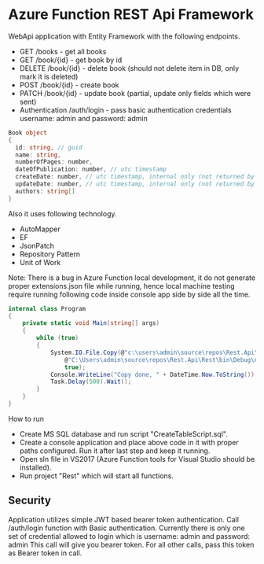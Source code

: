 # Azure Function REST Api Framework

WebApi application with Entity Framework with the following endpoints.
- GET /books - get all books
- GET /book/{id} - get book by id
- DELETE /book/{id} - delete book (should not delete item in DB, only mark it is deleted)
- POST /book/{id} - create book
- PATCH /book/{id} - update book (partial, update only fields which were sent)
- Authentication /auth/login - pass basic authentication credentials username: admin and password: admin

``` csharp
Book object
{
  id: string, // guid
  name: string,
  numberOfPages: number,
  dateOfPublication: number, // utc timestamp
  createDate: number, // utc timestamp, internal only (not returned by api)
  updateDate: number, // utc timestamp, internal only (not returned by api)
  authors: string[]
}
``` 

Also it uses following technology.
* AutoMapper
* EF
* JsonPatch
* Repository Pattern
* Unit of Work

Note: There is a bug in Azure Function local development, it do not generate proper extensions.json file while running, hence local machine testing require running following code inside console app side by side all the time.

``` csharp
internal class Program
{
    private static void Main(string[] args)
    {
        while (true)
        {
            System.IO.File.Copy(@"c:\users\admin\source\repos\Rest.Api\Rest\extensions.json",
                @"C:\Users\admin\source\repos\Rest.Api\Rest\bin\Debug\netcoreapp2.1\bin\extensions.json",
                true);
            Console.WriteLine("Copy done, " + DateTime.Now.ToString());
            Task.Delay(500).Wait();
        }
    }
}
```

How to run
* Create MS SQL database and run script "CreateTableScript.sql".
* Create a console application and place above code in it with proper paths configured. Run it after last step and keep it running.
* Open sln file in VS2017 (Azure Function tools for Visual Studio should be installed).
* Run project "Rest" which will start all functions.

## Security
Application utilizes simple JWT based bearer token authentication.
Call /auth/login function with Basic authentication. Currently there is only one set of credential allowed to login which is username: admin and password: admin
This call will give you bearer token. For all other calls, pass this token as Bearer token in call.